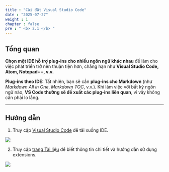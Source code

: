 ```yaml
---
title : "Cài đặt Visual Studio Code"
date : "2025-07-27"
weight : 1 
chapter : false
pre : " <b> 2.1 </b> "
---
```



## Tổng quan

**Chọn một IDE hỗ trợ plug-ins cho nhiều ngôn ngữ khác nhau** để làm cho việc phát triển trở nên thuận tiện hơn, chẳng hạn như **Visual Studio Code, Atom, Notepad++, v.v.**

**Plug-ins theo IDE:** Tất nhiên, bạn sẽ cần **plug-ins cho Markdown** (như _Markdown All in One_, _Markdown TOC_, v.v.). Khi làm việc với bất kỳ ngôn ngữ nào, **VS Code thường sẽ đề xuất các plug-ins liên quan**, vì vậy không cần phải lo lắng.

---

## Hướng dẫn

1. Truy cập [Visual Studio Code](https://code.visualstudio.com/download) để tải xuống IDE.


![](/images/2.Prerequiste/2.1-dow.png)

2. Truy cập [trang Tài liệu](https://code.visualstudio.com/docs) để biết thông tin chi tiết và hướng dẫn sử dụng extensions.

![](/images/2.Prerequiste/2.1-doc-page.png)


